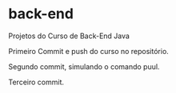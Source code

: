 # back-end
Projetos do Curso de Back-End Java

Primeiro Commit e push do curso no repositório.

Segundo commit, simulando o comando puul.

Terceiro commit.
